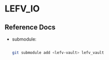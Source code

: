 # LEFV_IO

## Reference Docs

- submodule: 

    ```sh

    git submodule add <lefv-vault> lefv_vault

    ```